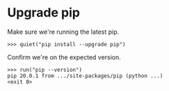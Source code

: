 # Upgrade pip

Make sure we're running the latest pip.

    >>> quiet("pip install --upgrade pip")

Confirm we're on the expected version.

    >>> run("pip --version")
    pip 20.0.1 from .../site-packages/pip (python ...)
    <exit 0>
